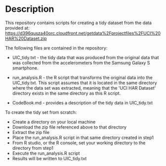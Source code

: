 # Description

This repository contains scripts for creating a tidy dataset from the data provided at:
https://d396qusza40orc.cloudfront.net/getdata%2Fprojectfiles%2FUCI%20HAR%20Dataset.zip 

The following files are contained in the repository:

* UIC_tidy.txt - the tidy data that was produced from the original data that was collected from the accelerometers from the Samsung Galaxy S smartphone. 

* run_analysis.R - the R script that transforms the original data into the UIC_tidy.txt. This script assumes that it is located in the same directory where the data set was extracted, meaning that the 'UCI HAR Dataset' directory exists in the same directory as this R script. 

* CodeBook.md - provides a description of the tidy data in UIC_tidy.txt


To create the tidy set from scratch:
* Create a directory on your local machine
* Download the zip file referenced above to that directory
* Extract the zip file
* Place the run_analysis.R script in that same directory created in step1
* From R studio, or the R console, set your working directory to the directory from step1
* Execute the run_analysis.R script
* Results will be written to UIC_tidy.txt